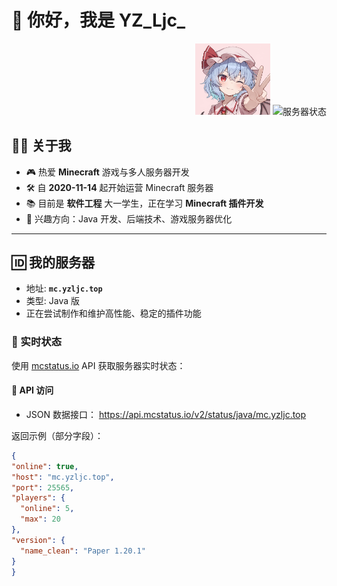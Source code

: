 # 👋 你好，我是 YZ_Ljc_

<p align="right">
  <img src="./img/self.png" alt="我的头像" width="120"/>
  <img src="https://api.mcstatus.io/v2/widget/java/mc.yzljc.top?dark=true&rounded=true" alt="服务器状态" width="300"/>
</p>

## 🧑‍💻 关于我
- 🎮 热爱 **Minecraft** 游戏与多人服务器开发  
- 🛠️ 自 **2020-11-14** 起开始运营 Minecraft 服务器  
- 📚 目前是 **软件工程** 大一学生，正在学习 **Minecraft 插件开发**  
- 🌱 兴趣方向：Java 开发、后端技术、游戏服务器优化  

---

## 🆔 我的服务器
- 地址: **`mc.yzljc.top`**  
- 类型: Java 版  
- 正在尝试制作和维护高性能、稳定的插件功能  

### 📡 实时状态  
使用 [mcstatus.io](https://mcstatus.io/) API 获取服务器实时状态：  

#### 🔗 API 访问  
- JSON 数据接口：
https://api.mcstatus.io/v2/status/java/mc.yzljc.top

返回示例（部分字段）：  
```json
{
"online": true,
"host": "mc.yzljc.top",
"port": 25565,
"players": {
  "online": 5,
  "max": 20
},
"version": {
  "name_clean": "Paper 1.20.1"
}
}
